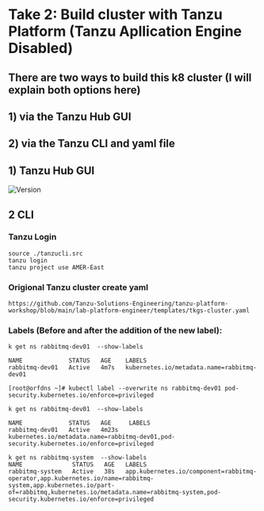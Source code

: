 # Take 2: Build cluster with Tanzu Platform (Tanzu Apllication Engine Disabled) 

## There are two ways to build this k8 cluster (I will explain both options here) 
## 1) via the Tanzu Hub GUI
## 2) via the Tanzu CLI and yaml file

## 1) Tanzu Hub GUI

![Version](https://github.com/ogelbric/RabbitMQ/main/Tanzu_Platform_Cluster_Build/blob/clg1.png)


## 2 CLI

### Tanzu Login
```
source ./tanzucli.src
tanzu login
tanzu project use AMER-East
```


### Origional Tanzu cluster create yaml
```
https://github.com/Tanzu-Solutions-Engineering/tanzu-platform-workshop/blob/main/lab-platform-engineer/templates/tkgs-cluster.yaml
```

### Labels (Before and after the addition of the new label):

```
k get ns rabbitmq-dev01  --show-labels

NAME             STATUS   AGE    LABELS
rabbitmq-dev01   Active   4m7s   kubernetes.io/metadata.name=rabbitmq-dev01

[root@orfdns ~]# kubectl label --overwrite ns rabbitmq-dev01 pod-security.kubernetes.io/enforce=privileged

k get ns rabbitmq-dev01  --show-labels

NAME             STATUS   AGE     LABELS
rabbitmq-dev01   Active   4m23s   kubernetes.io/metadata.name=rabbitmq-dev01,pod-security.kubernetes.io/enforce=privileged

k get ns rabbitmq-system  --show-labels
NAME              STATUS   AGE   LABELS
rabbitmq-system   Active   38s   app.kubernetes.io/component=rabbitmq-operator,app.kubernetes.io/name=rabbitmq-system,app.kubernetes.io/part-of=rabbitmq,kubernetes.io/metadata.name=rabbitmq-system,pod-security.kubernetes.io/enforce=privileged

```

